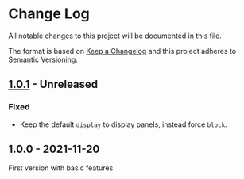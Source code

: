 # Change Log

All notable changes to this project will be documented in this file.

The format is based on [Keep a Changelog](http://keepachangelog.com/) and this
project adheres to [Semantic Versioning](http://semver.org/).

## [1.0.1] - Unreleased
### Fixed
- Keep the default `display` to display panels, instead force `block`.

## 1.0.0 - 2021-11-20
First version with basic features

[1.0.1]: https://github.com/oom-components/tab/compare/v1.0.0...HEAD
